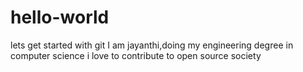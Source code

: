 # hello-world
lets get started with git
I am jayanthi,doing my engineering degree in computer science
i love to contribute to open source society
